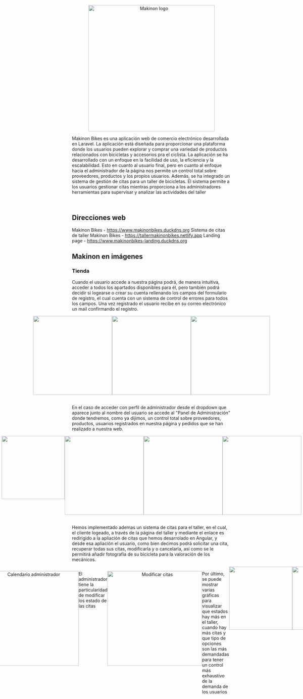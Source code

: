 <p align="center"><img src="/imagenesReadMe/logo_sin_fondo.gif" width="400" alt="Makinon logo"></p>

Makinon Bikes es una aplicación web de comercio electrónico desarrollada en Laravel. La aplicación está diseñada para proporcionar una plataforma donde los usuarios pueden explorar y comprar una variedad de productos relacionados con bicicletas y accesorios pra el ciclista. La aplicación se ha desarrollado con un enfoque en la facilidad de uso, la eficiencia y la escalabilidad.
Esto en cuanto al usuario final, pero en cuanto al enfoque hacia el administrador de la página nos permite un control total sobre proveedores, productos y los propios usuarios. 
Además, se ha integrado un sistema de gestión de citas para un taller de bicicletas. El sistema permite a los usuarios gestionar citas mientras proporciona a los administradores herramientas para supervisar y analizar las actividades del taller

<br>

## Direcciones web
Makinon Bikes - https://www.makinonbikes.duckdns.org
Sistema de citas de taller Makinon Bikes - https://tallermakinonbikes.netlify.app
Landing page - https://www.makinonbikes-landing.duckdns.org

## Makinon en imágenes
### Tienda
Cuando el usuario accede a nuestra página podrá, de manera intuitiva, acceder a todos los apartados disponibles para él, pero también podrá decidir si logearse o crear su cuenta rellenando los campos del formulario de registro, el cual cuenta con un sistema de control de errores para todos los campos.
Una vez registrado el usuario recibe en su correo electrónico un mail confirmando el registro.

<div style="display: flex; flex-direction: row; justify-content: center;">
    <img src="/imagenesReadMe/login.png" width="250">
    <img src="/imagenesReadMe/registro.png" width="250">    
    <img src="/imagenesReadMe/correoRegistro.png" width="250"> 
</div>

</br>

En el caso de acceder con perfil de administrador desde el dropdown que aparece junto al nombre del usuario se accede al "Panel de Administración" donde tendremos, como ya dijimos, un control total sobre proveedores, productos, usuarios registrados en nuestra página y pedidos que se han realizado a nuestra web.

<div style="display: flex; flex-direction: row; justify-content: center;">
    <img src="/imagenesReadMe/dropdownPrefil.png" width="200">
    <img src="/imagenesReadMe/panelAdmin.png" width="250">
    <img src="/imagenesReadMe/listadoPedidos.png" width="250">    
    <img src="/imagenesReadMe/fichaProducto.png" width="250">
</div>

<br>

Hemos implementado ademas un sistema de citas para el taller, en el cual, el cliente logeado, a través de la página del taller y mediante el enlace es redirigido a la apliación de citas que hemos desarrolado en Angular, y desde esa apliación el usuario, como bien decimos podrá solicitar una cita, recuperar todas sus citas, modificarla y o cancelarla, así como se le permitirá añadir fotografía de su bicicleta para la valoración de los mecánicos.

<div style="display: flex; flex-direction: row; justify-content: center;">
<img src="/imagenesReadMe/paginaTaller.png" width="250"> 

<br>

### Taller
Cuando accede tanto el usuario o el admin se le visualizará una presentación de bienvenida

<p align="center">
  <img src="imagenesReadMe/taller_bienvenida.png" alt="Bienvenida" width="300"/>
</p>

En el lado usuario se puede solicitar una cita al taller pasando por un formulario por pasos

<p align="center">
  <img src="imagenesReadMe/taller_formulario.png" alt="Formulario" width="300"/>
</p>

También se visualizará un calendario con las fechas y horas disponibles pero con restricciones de título. En este caso se le mostrará un título de ocupado. Además, se visualiza los festivos en España y en Andalucia en el calendario

<p align="center">
  <img src="imagenesReadMe/taller_calendario-user.png" alt="Calendario usuario" width="300"/>
</p>

Otro sección, es la visualización de todas las citas del usuario logueado y su descripción completa. Además tiene la posibilidad de modificar una cita programada si aún está en estado pendiente.

<p align="center">
  <img src="imagenesReadMe/taller_citasAnteriores.png" alt="Citas anteriores" width="300"/>
</p>

Acabando en el lado usuario, tenemos otra sección en que muestra la dirección de google maps del taller.

<p align="center">
  <img src="imagenesReadMe/taller_dirección.png" alt="Dirección del taller" width="300"/>
</p>

En el lado administrador se muestra el mismo calendario que el usuario pero con la posibilidad de ver el título de la cita sin las restricciones ya mencionadas


<p align="center">
  <img src="imagenesReadMe/taller_calendario-admin.png" alt="Calendario administrador" width="300"/>
</p>

El administrador tiene la particularidad de modificar los estado de las citas


<p align="center">
  <img src="imagenesReadMe/taller_dragDrop.png" alt="Modificar citas" width="300"/>
</p>

Por último, se puede mostrar varias gráficas para visualizar que estados hay más en el taller, cuando hay más citas y que tipo de opciones son las más demandadas para tener un control más exhaustivo de la demanda de los usuarios

<div style="display: flex; flex-direction: row; justify-content: center;">
    <img src="/imagenesReadMe/taller_grafica1.png" width="200">
    <img src="/imagenesReadMe/taller_grafica2.png" width="200">
    <img src="/imagenesReadMe/taller_grafica3.png" width="200">    
</div>

## Tecnologías utilizadas
</br>
<div style="display: flex; flex-direction: row; justify-content: center;">
    <img src="/imagenesReadMe/laravel.jpeg" width="100">
    <img src="/imagenesReadMe/angularlogo.png" width="100">
    <img src="/imagenesReadMe/mysqllogo.png" width="100">
    <img src="/imagenesReadMe/bootstraplogo.jpeg" width="100">
    <img src="/imagenesReadMe/tailwindlogo.png" width="100">
    <img src="/imagenesReadMe/vitelogo.jpeg" width="100">
    <img src="/imagenesReadMe/githublogo.png" width="100">
    <img src="/imagenesReadMe/netlifylogo.png" width="100">
    <img src="/imagenesReadMe/awslogo.png" width="100">
</div>
</br>

- **Laravel**: Laravel es un marco de trabajo de PHP que se utiliza para desarrollar la aplicación. Nos proporciona una estructura y una serie de herramientas útiles para desarrollar aplicaciones web robustas y seguras.
  
- **Angular**: Es un framework para aplicaciones web desarrollado en TypeScript, de código abierto, mantenido por Google, que se utiliza para crear y mantener aplicaciones web de una sola página.

- **MySQL**: MySQL se utiliza como sistema de gestión de bases de datos. Almacena todos los datos relacionados con la aplicación, incluyendo productos, proveedores y usuarios.

- **Bootstrap**: Bootstrap se utiliza para el diseño y el estilo de la aplicación, haciendo que la aplicación sea responsive y se vea bien en una variedad de dispositivos y tamaños de pantalla.

- **Tailwind CSS**: Según su propio sitio web, es un "framework CSS que prioriza las utilidades", proporciona varias de estas clases de utilidades de un solo propósito que puedes utilizar directamente dentro de tu HTML para diseñar un elemento.

- **Vite**: Nos proporciona un entorno de desarrollo instantáneo y con tiempos de compilación muy rápidos. Utiliza un enfoque de desarrollo basado en el servidor y nos sirve el código en tiempo real durante el desarrollo. Esto significa que no es necesario realizar una compilación completa cada vez que se realizan cambios en el código, lo que resulta en tiempos de respuesta mucho más rápidos.

- **Git**: Git se utiliza para el control de versiones. Ayudando a rastrear los cambios en el código a lo largo del tiempo y facilita la colaboración entre los posibles desarrolladores.

- **Netlify**: es una plataforma de desarrollo web que facilita la publicación de sitios web. Ofrece servicios de alojamiento y backend sin servidor para aplicaciones web estáticas y dinámicas

- **aws**: es una plataforma de servicios de computación en la nube que ofrece una amplia gama de recursos y soluciones para empresas, desarrolladores e instituciones
</br>

## Futuras implementaciones.
- **Creación de facturas**: Trataremos de implementar un sistema de facturas en la cual, nada mas realizarse la compra por parte del cliente, este reciba un correo con la copia de la factura en el caso de que el pago sea mediante tarjeta de crédito. Del mismo modo el usuario podrá consultar las facturas de sus pedidos desde sus pedidos.

## Autores
- [Jose Antonio Holgado Bonet](https://github.com/joseaholgado)
- [Alberto Moreno Fernandez](https://github.com/AlbertoMorenoFdez)

## Vídeos
-[Pre-proyecto](https://youtu.be/8cHSNUbqt6M) <br>
-[Proyecto FCT Makinon Bikes](https://youtu.be/x7kCHsrtQvM)

## Recursos adicionales
- [Página de Notion del proyecto](https://messy-sovereign-e65.notion.site/Anteproyecto-Makinon-Bikes-11a74f6f479342049f4cd17ddec853e3?pvs=4)
